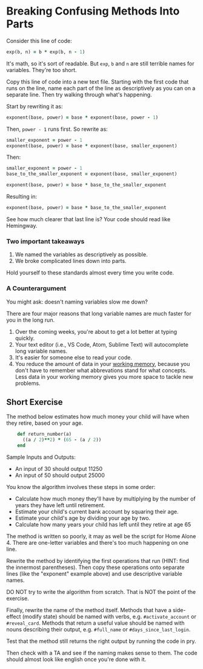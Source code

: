 # Breaking Confusing Methods Into Parts

Consider this line of code:

```ruby
exp(b, n) = b * exp(b, n - 1)

```

It's math, so it's sort of readable. But `exp`, `b` and `n` are still terrible names for variables. They're too short.

Copy this line of code into a new text file. Starting with the first code
that runs on the line, name each part of the line
as descriptively as you can on a separate line.  Then try walking through
what's happening.


Start by rewriting it as:

```ruby
exponent(base, power) = base * exponent(base, power - 1)

```

Then, `power - 1` runs first. So rewrite as:

```ruby
smaller_exponent = power - 1
exponent(base, power) = base * exponent(base, smaller_exponent)

```

Then:

```ruby
smaller_exponent = power - 1
base_to_the_smaller_exponent = exponent(base, smaller_exponent)

exponent(base, power) = base * base_to_the_smaller_exponent

```

Resulting in:

```ruby
exponent(base, power) = base * base_to_the_smaller_exponent

```

See how much clearer that last line is?  Your code should
read like Hemingway.

### Two important takeaways

1. We named the variables as descriptively as possible.
2. We broke complicated lines down into parts.

Hold yourself to these standards almost every time you write code.

### A Counterargument

You might ask: doesn't naming variables slow me down?

There are four major reasons that long variable names are much faster for you in the long run.

1. Over the coming weeks, you're about to get a lot better at typing quickly.
2. Your text editor (i.e., VS Code, Atom, Sublime Text) will autocomplete long variable names.
3. It's easier for someone else to read your code.
4. You reduce the amount of data in your [working memory][working memory], because you don't have to remember what abbrevations stand for what concepts.  Less data in your working memory gives you more space to tackle new problems.

[working memory]: https://en.wikipedia.org/wiki/Working_memory

## Short Exercise

The method below estimates how much money your child will have when they retire, based on your age.

```ruby
    def return_number(a)
      ((a / 2)**2) * (65 - (a / 2))
    end

```

Sample Inputs and Outputs:
- An input of 30 should output 11250
- An input of 50 should output 25000

You know the algorithm involves these steps in some order:

- Calculate how much money they'll have by multiplying by the number of years they have left until retirement.
- Estimate your child's current bank account by squaring their age.
- Estimate your child's age by dividing your age by two.
- Calculate how many years your child has left until they retire at age 65

The method is written so poorly, it may as well be the script for Home Alone 4. There are one-letter variables and there's too much happening on one line.

Rewrite the method by identifying the first operations that run (HINT: find the innermost parentheses). Then copy these operations onto separate lines (like the "exponent" example above) and use descriptive variable names.

DO NOT try to write the algorithm from scratch. That is NOT the point of the exercise.

Finally, rewrite the name of the method itself. Methods that have a side-effect (modify state) should be named with verbs, e.g. `#activate_account` or `#reveal_card`. Methods that return a useful value should be named with nouns describing their output, e.g. `#full_name` or `#days_since_last_login`.

Test that the method still returns the right output by running the code in pry.

Then check with a TA and see if the naming makes sense to them.  The code should almost look like english once you're done with it.
